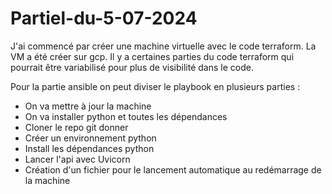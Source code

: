 # Partiel-du-5-07-2024

J'ai commencé par créer une machine virtuelle avec le code terraform. La VM a été créer sur gcp. Il y a certaines parties du code terraform qui pourrait être variabilisé pour plus de visibilité dans le code.

Pour la partie ansible on peut diviser le playbook en plusieurs parties : 

- On va mettre à jour la machine 
- On va installer python et toutes les dépendances
- Cloner le repo git donner
- Créer un environnement python
- Install les dépendances python
- Lancer l'api avec Uvicorn
- Création d'un fichier pour le lancement automatique au redémarrage de la machine 
